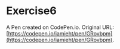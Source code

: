 # Exercise6

A Pen created on CodePen.io. Original URL: [https://codepen.io/iamieht/pen/GRovbpm](https://codepen.io/iamieht/pen/GRovbpm).


